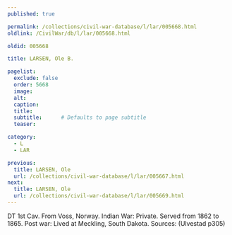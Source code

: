 ```yaml
---
published: true

permalink: /collections/civil-war-database/l/lar/005668.html
oldlink: /CivilWar/db/l/lar/005668.html

oldid: 005668

title: LARSEN, Ole B.

pagelist:
  exclude: false
  order: 5668
  image: 
  alt:
  caption:
  title:
  subtitle:      # Defaults to page subtitle
  teaser:

category: 
  - L 
  - LAR

previous:
  title: LARSEN, Ole
  url: /collections/civil-war-database/l/lar/005667.html  
next:
  title: LARSEN, Ole
  url: /collections/civil-war-database/l/lar/005669.html   
---
```

DT 1st Cav. From Voss, Norway. Indian War: Private. Served from 1862 to 1865. Post war: Lived at Meckling, South Dakota. Sources: (Ulvestad p305)
